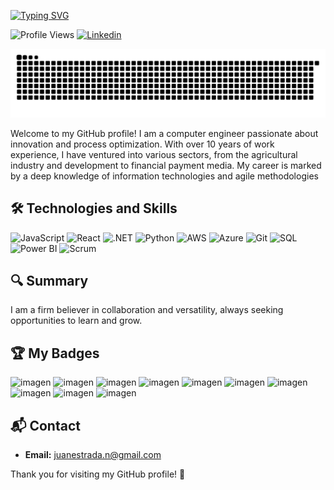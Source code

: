 [![Typing SVG](https://readme-typing-svg.herokuapp.com?font=Fira+Code&pause=1000&color=0EFF0C&random=false&width=435&lines=%C2%A1Hola!+%F0%9F%91%8B+Soy+Juan+Luis+Estrada+)](https://git.io/typing-svg)


![Profile Views](https://komarev.com/ghpvc/?username=juanluisestrada&color=blue)
[![Linkedin](https://img.shields.io/badge/-juanluisestrada-blue?style=flat-square&logo=Linkedin&logoColor=white&link=https://www.linkedin.com/in/juan-luis-estrada-nova/)](https://www.linkedin.com/in/juanluisestrada/)

![Snake animation](https://github.com/Novaversocl/Novaversocl/blob/main/Novaverso_grid-snake.svg)


Welcome to my GitHub profile! I am a computer engineer passionate about innovation and process optimization. With over 10 years of work experience, I have ventured into various sectors, from the agricultural industry and development to financial payment media. My career is marked by a deep knowledge of information technologies and agile methodologies

## 🛠️ Technologies and Skills

![JavaScript](https://img.shields.io/badge/JavaScript-F7DF1E?logo=javascript&logoColor=black&style=flat-square)
![React](https://img.shields.io/badge/React-61DAFB?logo=react&logoColor=white&style=flat-square)
![.NET](https://img.shields.io/badge/.NET-512BD4?logo=dotnet&logoColor=white&style=flat-square)
![Python](https://img.shields.io/badge/Python-3776AB?logo=python&logoColor=white&style=flat-square)
![AWS](https://img.shields.io/badge/AWS-232F3E?logo=amazon-aws&logoColor=white&style=flat-square)
![Azure](https://img.shields.io/badge/Azure-0078D4?logo=microsoft-azure&logoColor=white&style=flat-square)
![Git](https://img.shields.io/badge/Git-F05032?logo=git&logoColor=white&style=flat-square)
![SQL](https://img.shields.io/badge/SQL-4479A1?logo=postgresql&logoColor=white&style=flat-square)
![Power BI](https://img.shields.io/badge/PowerBI-F2C811?logo=power-bi&logoColor=black&style=flat-square)
![Scrum](https://img.shields.io/badge/Scrum-6DB33F?logo=scrumalliance&logoColor=white&style=flat-square)


## 🔍 Summary

I am a firm believer in collaboration and versatility, always seeking opportunities to learn and grow.

## 🏆 My Badges
![imagen](https://github.com/Novaversocl/Novaversocl/assets/95386670/6f06bead-8868-4b37-acc5-70dfad737b57)
![imagen](https://github.com/Novaversocl/Novaversocl/assets/95386670/385924e5-4f6f-4580-af58-daf18d6c2262)
![imagen](https://github.com/Novaversocl/Novaversocl/assets/95386670/ee86949f-be74-4399-80cb-2ff476cd87b1)
![imagen](https://github.com/Novaversocl/Novaversocl/assets/95386670/90ff6204-59a0-4c46-affd-0ec475fbb860)
![imagen](https://github.com/Novaversocl/Novaversocl/assets/95386670/8c33c862-293a-4316-a96f-c68cd93624c4)
![imagen](https://github.com/Novaversocl/Novaversocl/assets/95386670/8e77d51f-5aa7-4537-90d6-c5faa6d3aa2e)
![imagen](https://github.com/Novaversocl/Novaversocl/assets/95386670/47c7a426-849b-43a6-b8f9-881ff994c5a7)
![imagen](https://github.com/Novaversocl/Novaversocl/assets/95386670/4bd36f8a-b4d0-4c63-9e85-05c5ee628c3c)
![imagen](https://github.com/Novaversocl/Novaversocl/assets/95386670/c90bc016-be87-4252-8bdf-2f2fe60a8e8a)
![imagen](https://github.com/Novaversocl/Novaversocl/assets/95386670/e851d738-d1a0-49b9-bcd3-220f3184578e)


## 📬 Contact

- **Email:** juanestrada.n@gmail.com

Thank you for visiting my GitHub profile! 🚀

